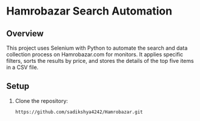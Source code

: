 # Hamrobazar Search Automation

## Overview
This project uses Selenium with Python to automate the search and data collection process on Hamrobazar.com for monitors. It applies specific filters, sorts the results by price, and stores the details of the top five items in a CSV file.

## Setup
1. Clone the repository:
   ```sh
   https://github.com/sadikshya4242/Hamrobazar.git

